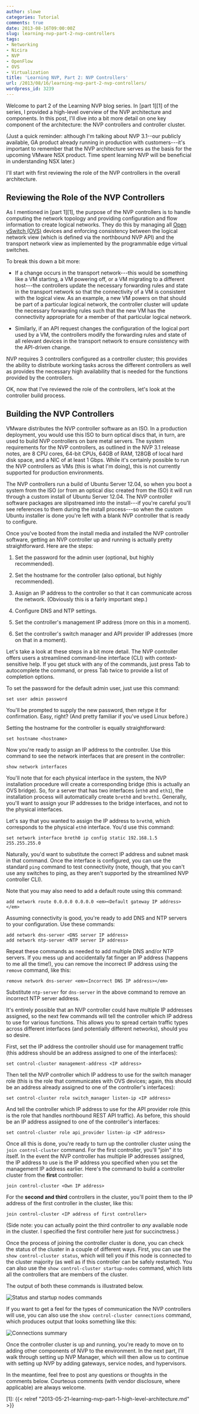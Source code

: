 ```yaml
---
author: slowe
categories: Tutorial
comments: true
date: 2013-08-16T09:00:00Z
slug: learning-nvp-part-2-nvp-controllers
tags:
- Networking
- Nicira
- NVP
- OpenFlow
- OVS
- Virtualization
title: 'Learning NVP, Part 2: NVP Controllers'
url: /2013/08/16/learning-nvp-part-2-nvp-controllers/
wordpress_id: 3239
---
```


Welcome to part 2 of the Learning NVP blog series. In [part 1][1] of the series, I provided a high-level overview of the NVP architecture and components. In this post, I'll dive into a bit more detail on one key component of the architecture: the NVP controllers and controller cluster.

(Just a quick reminder: although I'm talking about NVP 3.1--our publicly available, GA product already running in production with customers---it's important to remember that the NVP architecture serves as the basis for the upcoming VMware NSX product. Time spent learning NVP will be beneficial in understanding NSX later.)

I'll start with first reviewing the role of the NVP controllers in the overall architecture.

## Reviewing the Role of the NVP Controllers

As I mentioned in [part 1][1], the purpose of the NVP controllers is to handle computing the network topology and providing configuration and flow information to create logical networks. They do this by managing all [Open vSwitch (OVS)](http://openvswitch.org/) devices and enforcing consistency between the logical network view (which is defined via the northbound NVP API) and the transport network view as implemented by the programmable edge virtual switches.

To break this down a bit more:

* If a change occurs in the transport network---this would be something like a VM starting, a VM powering off, or a VM migrating to a different host---the controllers update the necessary forwarding rules and state in the transport network so that the connectivity of a VM is consistent with the logical view. As an example, a new VM powers on that should be part of a particular logical network, the controller cluster will update the necessary forwarding rules such that the new VM has the connectivity appropriate for a member of that particular logical network.

* Similarly, if an API request changes the configuration of the logical port used by a VM, the controllers modify the forwarding rules and state of all relevant devices in the transport network to ensure consistency with the API-driven change.

NVP requires 3 controllers configured as a controller cluster; this provides the ability to distribute working tasks across the different controllers as well as provides the necessary high availability that is needed for the functions provided by the controllers.

OK, now that I've reviewed the role of the controllers, let's look at the controller build process.

## Building the NVP Controllers

VMware distributes the NVP controller software as an ISO. In a production deployment, you would use this ISO to burn optical discs that, in turn, are used to build NVP controllers on bare metal servers. The system requirements for the NVP controllers, as outlined in the NVP 3.1 release notes, are 8 CPU cores, 64-bit CPUs, 64GB of RAM, 128GB of local hard disk space, and a NIC of at least 1 Gbps. While it's certainly possible to run the NVP controllers as VMs (this is what I'm doing), this is not currently supported for production environments.

The NVP controllers run a build of Ubuntu Server 12.04, so when you boot a system from the ISO (or from an optical disc created from the ISO) it will run through a custom install of Ubuntu Server 12.04. The NVP controller software packages are slipstreamed into the install---if you're careful you'll see references to them during the install process---so when the custom Ubuntu installer is done you're left with a blank NVP controller that is ready to configure.

Once you've booted from the install media and installed the NVP controller software, getting an NVP controller up and running is actually pretty straightforward. Here are the steps:

1. Set the password for the admin user (optional, but highly recommended).

2. Set the hostname for the controller (also optional, but highly recommended).

3. Assign an IP address to the controller so that it can communicate across the network. (Obviously this is a fairly important step.)

4. Configure DNS and NTP settings.

5. Set the controller's management IP address (more on this in a moment).

6. Set the controller's switch manager and API provider IP addresses (more on that in a moment).

Let's take a look at these steps in a bit more detail. The NVP controller offers users a streamlined command-line interface (CLI) with context-sensitive help. If you get stuck with any of the commands, just press Tab to autocomplete the command, or press Tab twice to provide a list of completion options.

To set the password for the default admin user, just use this command:

```text
set user admin password
```

You'll be prompted to supply the new password, then retype it for confirmation. Easy, right? (And pretty familiar if you've used Linux before.)

Setting the hostname for the controller is equally straightforward:

```text
set hostname <hostname>
```

Now you're ready to assign an IP address to the controller. Use this command to see the network interfaces that are present in the controller:

```text
show network interfaces
```

You'll note that for each physical interface in the system, the NVP installation procedure will create a corresponding bridge (this is actually an OVS bridge). So, for a server that has two interfaces (`eth0` and `eth1`), the installation process will automatically create `breth0` and `breth1`. Generally, you'll want to assign your IP addresses to the bridge interfaces, and not to the physical interfaces.

Let's say that you wanted to assign the IP address to `breth0`, which corresponds to the physical `eth0` interface. You'd use this command:

```text
set network interface breth0 ip config static 192.168.1.5 255.255.255.0
```

Naturally, you'd want to substitute the correct IP address and subnet mask in that command. Once the interface is configured, you can use the standard `ping` command to test connectivity (note, though, that you can't use any switches to ping, as they aren't supported by the streamlined NVP controller CLI).

Note that you may also need to add a default route using this command:

```text
add network route 0.0.0.0 0.0.0.0 <em><Default gateway IP address></em>
```

Assuming connectivity is good, you're ready to add DNS and NTP servers to your configuration. Use these commands:

```text
add network dns-server <DNS server IP address>  
add network ntp-server <NTP server IP address>
```

Repeat these commands as needed to add multiple DNS and/or NTP servers. If you mess up and accidentally fat finger an IP address (happens to me all the time!), you can remove the incorrect IP address using the `remove` command, like this:

```text
remove network dns-server <em><Incorrect DNS IP address></em>
```

Substitute `ntp-server` for `dns-server` in the above command to remove an incorrect NTP server address.

It's entirely possible that an NVP controller could have multiple IP addresses assigned, so the next few commands will tell the controller which IP address to use for various functions. This allows you to spread certain traffic types across different interfaces (and potentially different networks), should you so desire.

First, set the IP address the controller should use for management traffic (this address should be an address assigned to one of the interfaces):

```text
set control-cluster management-address <IP address>
```

Then tell the NVP controller which IP address to use for the switch manager role (this is the role that communicates with OVS devices; again, this should be an address already assigned to one of the controller's interfaces):

```text
set control-cluster role switch_manager listen-ip <IP address>
```

And tell the controller which IP address to use for the API provider role (this is the role that handles northbound REST API traffic). As before, this should be an IP address assigned to one of the controller's interfaces:

```text
set control-cluster role api_provider listen-ip <IP address>
```

Once all this is done, you're ready to turn up the controller cluster using the `join control-cluster` command. For the first controller, you'll "join" it to itself. In the event the NVP controller has multiple IP addresses assigned, the IP address to use is the IP address you specified when you set the management IP address earlier. Here's the command to build a controller cluster from the **first** controller:

```text
join control-cluster <Own IP address>
```

For the **second and third** controllers in the cluster, you'll point them to the IP address of the first controller in the cluster, like this:

```text
join control-cluster <IP address of first controller>
```

(Side note: you can actually point the third controller to _any_ available node in the cluster. I specified the first controller here just for succinctness.)

Once the process of joining the controller cluster is done, you can check the status of the cluster in a couple of different ways. First, you can use the `show control-cluster status`, which will tell you if this node is connected to the cluster majority (as well as if this controller can be safely restarted). You can also use the `show control-cluster startup-nodes` command, which lists all the controllers that are members of the cluster.

The output of both these commands is illustrated below.

![Status and startup nodes commands](/public/img/show-control-cluster-output.png)

If you want to get a feel for the types of communication the NVP controllers will use, you can also use the `show control-cluster connections` command, which produces output that looks something like this:

![Connections summary](/public/img/show-control-cluster-output-2.png)

Once the controller cluster is up and running, you're ready to move on to adding other components of NVP to the environment. In the next part, I'll walk through setting up NVP Manager, which will then allow us to continue with setting up NVP by adding gateways, service nodes, and hypervisors.

In the meantime, feel free to post any questions or thoughts in the comments below. Courteous comments (with vendor disclosure, where applicable) are always welcome.

[1]: {{< relref "2013-05-21-learning-nvp-part-1-high-level-architecture.md" >}}
